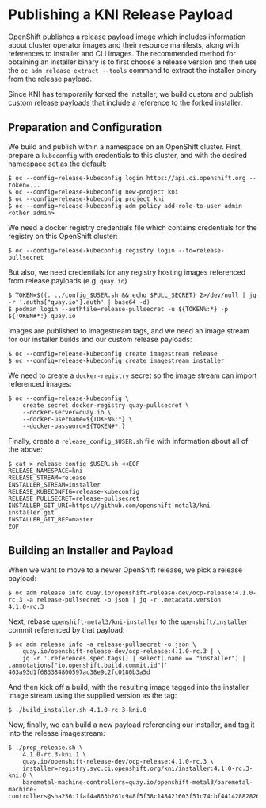 # Publishing a KNI Release Payload

OpenShift publishes a release payload image which includes information
about cluster operator images and their resource manifests, along with
references to installer and CLI images. The recommended method for
obtaining an installer binary is to first choose a release version and
then use the `oc adm release extract --tools` command to extract the
installer binary from the release payload.

Since KNI has temporarily forked the installer, we build custom and
publish custom release payloads that include a reference to the forked
installer.

## Preparation and Configuration

We build and publish within a namespace on an OpenShift
cluster. First, prepare a `kubeconfig` with credentials to this
cluster, and with the desired namespace set as the default:

```
$ oc --config=release-kubeconfig login https://api.ci.openshift.org --token=...
$ oc --config=release-kubeconfig new-project kni
$ oc --config=release-kubeconfig project kni
$ oc --config=release-kubeconfig adm policy add-role-to-user admin <other admin>
````

We need a docker registry credentials file which contains credentials
for the registry on this OpenShift cluster:

```
$ oc --config=release-kubeconfig registry login --to=release-pullsecret
```

But also, we need credentials for any registry hosting images
referenced from release payloads (e.g. ```quay.io```)

```
$ TOKEN=$((. ../config_$USER.sh && echo $PULL_SECRET) 2>/dev/null | jq -r '.auths["quay.io"].auth' | base64 -d)
$ podman login --authfile=release-pullsecret -u ${TOKEN%:*} -p ${TOKEN#*:} quay.io
```

Images are published to imagestream tags, and we need an image stream
for our installer builds and our custom release payloads:

```
$ oc --config=release-kubeconfig create imagestream release
$ oc --config=release-kubeconfig create imagestream installer
```

We need to create a ```docker-registry``` secret so the image stream
can import referenced images:

```
$ oc --config=release-kubeconfig \
    create secret docker-registry quay-pullsecret \
    --docker-server=quay.io \
    --docker-username=${TOKEN%:*} \
    --docker-password=${TOKEN#*:}
```

Finally, create a ```release_config_$USER.sh``` file with information
about all of the above:

```
$ cat > release_config_$USER.sh <<EOF
RELEASE_NAMESPACE=kni
RELEASE_STREAM=release
INSTALLER_STREAM=installer
RELEASE_KUBECONFIG=release-kubeconfig
RELEASE_PULLSECRET=release-pullsecret
INSTALLER_GIT_URI=https://github.com/openshift-metal3/kni-installer.git
INSTALLER_GIT_REF=master
EOF
```

## Building an Installer and Payload

When we want to move to a newer OpenShift release, we pick a release
payload:

```
$ oc adm release info quay.io/openshift-release-dev/ocp-release:4.1.0-rc.3 -a release-pullsecret -o json | jq -r .metadata.version
4.1.0-rc.3
```

Next, rebase ```openshift-metal3/kni-installer``` to the
```openshift/installer``` commit referenced by that payload:

```
$ oc adm release info -a release-pullsecret -o json \
    quay.io/openshift-release-dev/ocp-release:4.1.0-rc.3 | \
    jq -r '.references.spec.tags[] | select(.name == "installer") | .annotations["io.openshift.build.commit.id"]'
403a93d1f683384800597ac38e9c2fc0180b3a5d
```

And then kick off a build, with the resulting image tagged into the
installer image stream using the supplied version as the tag:

```
$ ./build_installer.sh 4.1.0-rc.3-kni.0
```

Now, finally, we can build a new payload referencing our installer,
and tag it into the release imagestream:

```
$ ./prep_release.sh \
    4.1.0-rc.3-kni.1 \
    quay.io/openshift-release-dev/ocp-release:4.1.0-rc.3 \
    installer=registry.svc.ci.openshift.org/kni/installer:4.1.0-rc.3-kni.0 \
    baremetal-machine-controllers=quay.io/openshift-metal3/baremetal-machine-controllers@sha256:1faf4a863b261c948f5f38c148421603f51c74cbf44142882826ee6cb37d8bd3
```
